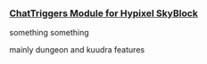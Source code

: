 ### <u>[ChatTriggers](https://www.chattriggers.com) Module for Hypixel SkyBlock</u>

something something

mainly dungeon and kuudra features
